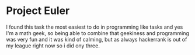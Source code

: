 # Project Euler

I found this task the most easiest to do in programming like tasks and yes I'm a math geek, so being able to combine that geekiness and programming was very fun and it was kind of calming, but as always hackerrank is out of my league right now so i did ony three. 
